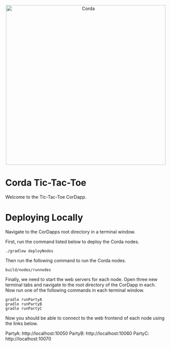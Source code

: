 <p align="center">
  <img src="https://www.corda.net/wp-content/uploads/2016/11/fg005_corda_b.png" alt="Corda" width="500">
</p>

# Corda Tic-Tac-Toe

Welcome to the Tic-Tac-Toe CorDapp.

# Deploying Locally
Navigate to the CorDapps root directory in a terminal window.

First, run the command listed below to deploy the Corda nodes.

    ./gradlew deployNodes

Then run the following command to run the Corda nodes.

    build/nodes/runnodes

Finally, we need to start the web servers for each node. Open three new terminal tabs and navigate to the root directory of the CorDapp in each. Now run one of the following commands in each terminal window.

    gradle runPartyA
    gradle runPartyB
    gradle runPartyC

Now you should be able to connect to the web frontend of each node using the links below.

PartyA: http://localhost:10050
PartyB: http://localhost:10060
PartyC: http://localhost:10070
